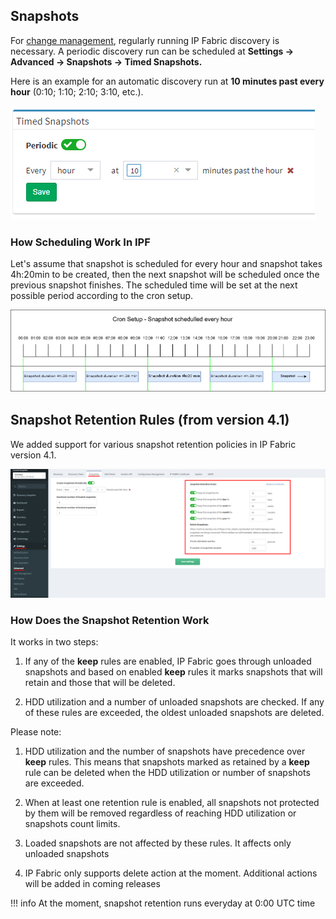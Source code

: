 ## Snapshots

For [change management](../../IP_Fabric_GUI/management/changes.md), regularly running IP Fabric
discovery is necessary. A periodic discovery run can be scheduled
at **Settings → Advanced → Snapshots → Timed Snapshots.**

Here is an example for an automatic discovery run at **10 minutes past
every hour** (0:10; 1:10; 2:10; 3:10, etc.).

![Timed Snapshots](snapshots/102564017.png)

### How Scheduling Work In IPF

Let's assume that snapshot is scheduled for every hour and snapshot
takes 4h:20min to be created, then the next snapshot will be scheduled
once the previous snapshot finishes. The scheduled time will be set at
the next possible period according to the cron setup.

![Timed Snapshots](snapshots/1405059074.jpg)

##  Snapshot Retention Rules (from version 4.1)

We added support for various snapshot retention policies in IP Fabric
version 4.1.

![Timed Snapshots](snapshots/2790883329.png)

### How Does the Snapshot Retention Work

It works in two steps:

1.  If any of the **keep** rules are enabled, IP Fabric goes through
    unloaded snapshots and based on enabled **keep** rules it marks
    snapshots that will retain and those that will be deleted.

2.  HDD utilization and a number of unloaded snapshots are checked. If
    any of these rules are exceeded, the oldest unloaded snapshots are
    deleted.

Please note:

1.  HDD utilization and the number of snapshots have precedence over
    **keep** rules. This means that snapshots marked as retained by a
    **keep** rule can be deleted when the HDD utilization or number of
    snapshots are exceeded.

2.  When at least one retention rule is enabled, all snapshots not
    protected by them will be removed regardless of reaching HDD
    utilization or snapshots count limits.

3.  Loaded snapshots are not affected by these rules. It affects only
    unloaded snapshots

4.  IP Fabric only supports delete action at the moment. Additional
    actions will be added in coming releases

!!! info
    At the moment, snapshot retention runs everyday at 0:00 UTC time
